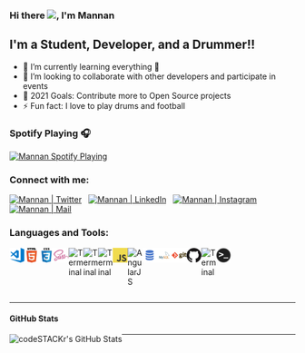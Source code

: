 ### Hi there <img src="https://raw.githubusercontent.com/micepram/micepram/master/Hi.gif" width="23px">, I'm Mannan 

## I'm a Student, Developer, and a Drummer!!

- 🌱 I’m currently learning everything 🤣
- 👯 I’m looking to collaborate with other developers and participate in events
- 🥅 2021 Goals: Contribute more to Open Source projects
- ⚡ Fun fact: I love to play drums and football

### Spotify Playing 🎧

[<img src="https://now-playing-codestackr.vercel.app/api/spotify-playing" alt="Mannan Spotify Playing" width="350" />](https://open.spotify.com/user/31w2rbtck6heottp6hho2fvvszxm)

### Connect with me:

[<img alt="Mannan | Twitter" width="22px" src="https://cdn.jsdelivr.net/npm/simple-icons@v3/icons/twitter.svg" />][twitter]
&nbsp;
[<img alt="Mannan | LinkedIn" width="22px" src="https://cdn.jsdelivr.net/npm/simple-icons@v3/icons/linkedin.svg" />][linkedin]
&nbsp;
[<img alt="Mannan | Instagram" width="22px" src="https://cdn.jsdelivr.net/npm/simple-icons@v3/icons/instagram.svg" />][instagram]
&nbsp;
[<img alt="Mannan | Mail" width="22px" src="https://cdn.jsdelivr.net/npm/simple-icons@v3/icons/gmail.svg" />][gmail]
<br />

### Languages and Tools:
<p>
<img align="left" alt="Visual Studio Code" width="26px" src="https://raw.githubusercontent.com/github/explore/80688e429a7d4ef2fca1e82350fe8e3517d3494d/topics/visual-studio-code/visual-studio-code.png" />
&nbsp;
<img align="left" alt="HTML5" width="26px" src="https://raw.githubusercontent.com/github/explore/80688e429a7d4ef2fca1e82350fe8e3517d3494d/topics/html/html.png" />
&nbsp;
<img align="left" alt="CSS3" width="26px" src="https://raw.githubusercontent.com/github/explore/80688e429a7d4ef2fca1e82350fe8e3517d3494d/topics/css/css.png" />
&nbsp;
<img align="left" alt="Sass" width="26px" src="https://raw.githubusercontent.com/github/explore/80688e429a7d4ef2fca1e82350fe8e3517d3494d/topics/sass/sass.png" />
&nbsp;
<img align="left" alt="Terminal" width="26px" src="https://img.icons8.com/dusk/64/000000/python.png" />
&nbsp;
<img align="left" alt="Terminal" width="26px" src="https://img.icons8.com/windows/32/000000/django.png" />
&nbsp;
<img align="left" alt="Terminal" width="26px" src="https://img.icons8.com/ios/50/000000/php-server.png" />
&nbsp;
<img align="left" alt="JavaScript" width="26px" src="https://raw.githubusercontent.com/github/explore/80688e429a7d4ef2fca1e82350fe8e3517d3494d/topics/javascript/javascript.png" />
&nbsp;
<img align="left" alt="AngularJS" width="26px" src="https://img.icons8.com/color/48/000000/angularjs.png" />
&nbsp;
<img align="left" alt="SQL" width="26px" src="https://raw.githubusercontent.com/github/explore/80688e429a7d4ef2fca1e82350fe8e3517d3494d/topics/sql/sql.png" />
&nbsp;
<img align="left" alt="MySQL" width="26px" src="https://raw.githubusercontent.com/github/explore/80688e429a7d4ef2fca1e82350fe8e3517d3494d/topics/mysql/mysql.png" />
&nbsp;
<img align="left" alt="Git" width="26px" src="https://raw.githubusercontent.com/github/explore/80688e429a7d4ef2fca1e82350fe8e3517d3494d/topics/git/git.png" />
&nbsp;
<img align="left" alt="GitHub" width="26px" src="https://raw.githubusercontent.com/github/explore/78df643247d429f6cc873026c0622819ad797942/topics/github/github.png" />
&nbsp;
<img align="left" alt="Terminal" width="26px" src="https://img.icons8.com/dusk/64/000000/linux.png" />
&nbsp;
<img align="left" alt="Terminal" width="26px" src="https://raw.githubusercontent.com/github/explore/80688e429a7d4ef2fca1e82350fe8e3517d3494d/topics/terminal/terminal.png" />
&nbsp;
</p>
<br />
<br />

---

#### GitHub Stats

  <img align="left" alt="codeSTACKr's GitHub Stats" src="https://github-readme-stats.codestackr.vercel.app/api?username=Mannan-Goyal&show_icons=true&hide_border=true" />

---

[twitter]: https://twitter.com/GoyalMannan
[instagram]: https://instagram.com/mannan_goyal
[linkedin]: https://www.linkedin.com/in/mannan-goyal-1235751bb/
[facebook]: facebook.com/mannan.goyal.5
[gmail]: mailto:mannangoyal15@gmail.com


